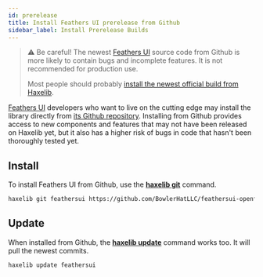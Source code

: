 ```yaml
---
id: prerelease
title: Install Feathers UI prerelease from Github
sidebar_label: Install Prerelease Builds
---
```


> ⚠ Be careful! The newest [Feathers UI](/) source code from Github is more likely to contain bugs and incomplete features. It is not recommended for production use.
>
> Most people should probably [install the newest official build from Haxelib](./installation.md).

[Feathers UI](/) developers who want to live on the cutting edge may install the library directly from [its Github repository](https://github.com/BowlerHatLLC/feathersui-openfl). Installing from Github provides access to new components and features that may not have been released on Haxelib yet, but it also has a higher risk of bugs in code that hasn't been thoroughly tested yet.

## Install

To install Feathers UI from Github, use the [**haxelib git**](https://lib.haxe.org/documentation/using-haxelib/#git) command.

```sh
haxelib git feathersui https://github.com/BowlerHatLLC/feathersui-openfl.git
```

## Update

When installed from Github, the [**haxelib update**](https://lib.haxe.org/documentation/using-haxelib/#update) command works too. It will pull the newest commits.

```sh
haxelib update feathersui
```
